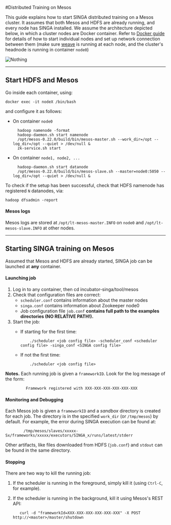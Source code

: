 #Distributed Training on Mesos

This guide explains how to start SINGA distributed training on a Mesos cluster. It assumes that both Mesos and HDFS are already running, and every node has SINGA installed.
We assume the architecture depicted below, in which a cluster nodes are Docker container. Refer to [Docker guide](docker.html) for details of how to start individual nodes and set up network connection between them (make sure [weave](http://weave.works/guides/weave-docker-ubuntu-simple.html) is running at each node, and the cluster's headnode is running in container `node0`)

![Nothing](http://www.comp.nus.edu.sg/~dinhtta/files/singa_mesos.png)

---

## Start HDFS and Mesos
Go inside each container, using:
````
docker exec -it nodeX /bin/bash
````
and configure it as follows:

* On container `node0`

        hadoop namenode -format
        hadoop-daemon.sh start namenode
        /opt/mesos-0.22.0/build/bin/mesos-master.sh --work_dir=/opt --log_dir=/opt --quiet > /dev/null &
        zk-service.sh start

* On container `node1, node2, ...`

        hadoop-daemon.sh start datanode
        /opt/mesos-0.22.0/build/bin/mesos-slave.sh --master=node0:5050 --log_dir=/opt --quiet > /dev/null &

To check if the setup has been successful, check that HDFS namenode has registered `N` datanodes, via:

````
hadoop dfsadmin -report
````

#### Mesos logs
Mesos logs are stored at `/opt/lt-mesos-master.INFO` on `node0` and `/opt/lt-mesos-slave.INFO` at other nodes.

---

## Starting SINGA training on Mesos
Assumed that Mesos and HDFS are already started, SINGA job can be launched at **any** container.

#### Launching job

1. Log in to any container, then
        cd incubator-singa/tool/mesos
<a name="job_start"></a>
2. Check that configuration files are correct:
    + `scheduler.conf` contains information about the master nodes
    + `singa.conf` contains information about Zookeeper node0
    + Job configuration file `job.conf` **contains full path to the examples directories (NO RELATIVE PATH!).**
3. Start the job:
    + If starting for the first time:

	          ./scheduler <job config file> -scheduler_conf <scheduler config file> -singa_conf <SINGA config file>
    + If not the first time:

	          ./scheduler <job config file>

**Notes.** Each running job is given a `frameworkID`. Look for the log message of the form:

             Framework registered with XXX-XXX-XXX-XXX-XXX-XXX

#### Monitoring and Debugging

Each Mesos job is given a `frameworkID` and a *sandbox* directory is created for each job.
The directory is in the specified `work_dir` (or `/tmp/mesos`) by default. For example, the error
during SINGA execution can be found at:

            /tmp/mesos/slaves/xxxxx-Sx/frameworks/xxxxx/executors/SINGA_x/runs/latest/stderr

Other artifacts, like files downloaded from HDFS (`job.conf`) and `stdout` can be found in the same
directory.

#### Stopping

There are two way to kill the running job:

1. If the scheduler is running in the foreground, simply kill it (using `Ctrl-C`, for example).

2. If the scheduler is running in the background, kill it using Mesos's REST API:

          curl -d "frameworkId=XXX-XXX-XXX-XXX-XXX-XXX" -X POST http://<master>/master/shutdown

